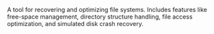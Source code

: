 A tool for recovering and optimizing file systems. Includes features like free-space management, directory structure handling, file access optimization, and simulated disk crash recovery.

